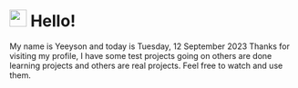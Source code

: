  <h1>
    <img src="https://emojis.slackmojis.com/emojis/images/1643510097/45343/hi.gif?1643510097" width="30"/> 
    Hello!
 </h1>
 <p>
    My name is Yeeyson and today is Tuesday, 12 September 2023
    Thanks for visiting my profile, I have some test projects going on others are done learning projects and others are real projects.
    Feel free to watch and use them.
 </p>